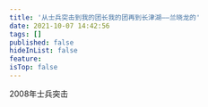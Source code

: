 ```yaml
---
title: '从士兵突击到我的团长我的团再到长津湖——兰晓龙的'
date: 2021-10-07 14:42:56
tags: []
published: false
hideInList: false
feature: 
isTop: false
---
```

2008年士兵突击